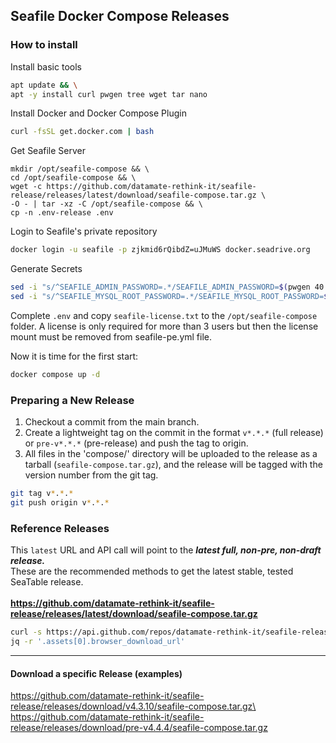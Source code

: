 ## Seafile Docker Compose Releases

### How to install

Install basic tools

```bash
apt update && \
apt -y install curl pwgen tree wget tar nano
```

Install Docker and Docker Compose Plugin

```bash
curl -fsSL get.docker.com | bash
```

Get Seafile Server

```
mkdir /opt/seafile-compose && \
cd /opt/seafile-compose && \
wget -c https://github.com/datamate-rethink-it/seafile-release/releases/latest/download/seafile-compose.tar.gz \
-O - | tar -xz -C /opt/seafile-compose && \
cp -n .env-release .env
```

Login to Seafile's private repository

```bash
docker login -u seafile -p zjkmid6rQibdZ=uJMuWS docker.seadrive.org
```

Generate Secrets

```bash
sed -i "s/^SEAFILE_ADMIN_PASSWORD=.*/SEAFILE_ADMIN_PASSWORD=$(pwgen 40 1)/" .env
sed -i "s/^SEAFILE_MYSQL_ROOT_PASSWORD=.*/SEAFILE_MYSQL_ROOT_PASSWORD=$(pwgen 40 1)/" .env
```

Complete `.env` and copy `seafile-license.txt` to the `/opt/seafile-compose` folder. A license is only required for more than 3 users but then the license mount must be removed from seafile-pe.yml file.

Now it is time for the first start:

```bash
docker compose up -d
```

### Preparing a New Release

1. Checkout a commit from the main branch.
2. Create a lightweight tag on the commit in the format `v*.*.*` (full release) or `pre-v*.*.*` (pre-release) and push the tag to origin.
3. All files in the 'compose/' directory will be uploaded to the release as a tarball (`seafile-compose.tar.gz`), and the release will be tagged with the version number from the git tag.

```bash
git tag v*.*.*
git push origin v*.*.*
```

### Reference Releases

This `latest` URL and API call will point to the **_latest full, non-pre, non-draft release._**\
These are the recommended methods to get the latest stable, tested SeaTable release.\
\
**https://github.com/datamate-rethink-it/seafile-release/releases/latest/download/seafile-compose.tar.gz**

```bash
curl -s https://api.github.com/repos/datamate-rethink-it/seafile-release/releases/latest | \
jq -r '.assets[0].browser_download_url'
```

---

#### Download a specific Release (examples)

https://github.com/datamate-rethink-it/seafile-release/releases/download/v4.3.10/seafile-compose.tar.gz\
https://github.com/datamate-rethink-it/seafile-release/releases/download/pre-v4.4.4/seafile-compose.tar.gz

